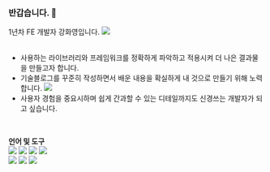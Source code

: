 ### 반갑습니다.  👋
1년차 FE 개발자 강화영입니다. <a href="https://www.notion.so/kanghwayoung/039706c4ca99497c9a41e278660dcc43?pvs=4"><img src="https://img.shields.io/badge/Notion-000000?style=flat-square&logo=Notion&logoColor=white&link=https://www.notion.so/kanghwayoung/039706c4ca99497c9a41e278660dcc43?pvs=4"/></a> 
<br>
<br>

* 사용하는 라이브러리와 프레임워크를 정확하게 파악하고 적용시켜 더 나은 결과물을 만들고자 합니다.
* 기술블로그를 꾸준히 작성하면서 배운 내용을 확실하게 내 것으로 만들기 위해 노력합니다. <a href="https://hyriverstudy.tistory.com/"><img src="https://img.shields.io/badge/Blog-000000?style=flat-square&logo=tistory&logoColor=white&link=https://hyriverstudy.tistory.com/"/></a>
* 사용자 경험을 중요시하며 쉽게 간과할 수 있는 디테일까지도 신경쓰는 개발자가 되고 싶습니다.
<br>

<b>언어 및 도구</b><br>
<img src="https://img.shields.io/badge/React.js-61DAFB?style=for-the-badge&logo=React&logoColor=white">
<img src="https://img.shields.io/badge/JavaScript-F7DF1E?style=for-the-badge&logo=JavaScript&logoColor=white">
<img src="https://img.shields.io/badge/Next.js-000000?style=for-the-badge&logo=Next.js&logoColor=white">
<img src="https://img.shields.io/badge/TypeScript-3178C6?style=for-the-badge&logo=TypeScript&logoColor=white">
<br>
<img src="https://img.shields.io/badge/HTML5-E34F26?style=for-the-badge&logo=HTML5&logoColor=white">
<img src="https://img.shields.io/badge/CSS3-1572B6?style=for-the-badge&logo=CSS3&logoColor=white">
<img src="https://img.shields.io/badge/Firebase-FFCA28?style=for-the-badge&logo=Firebase&logoColor=white">

<!--
**hwayoung37/hwayoung37** is a ✨ _special_ ✨ repository because its `README.md` (this file) appears on your GitHub profile.

Here are some ideas to get you started:

- 🔭 I’m currently working on ...
- 🌱 I’m currently learning ...
- 👯 I’m looking to collaborate on ...
- 🤔 I’m looking for help with ...
- 💬 Ask me about ...
- 📫 How to reach me: ...
- 😄 Pronouns: ...
- ⚡ Fun fact: ...
-->
